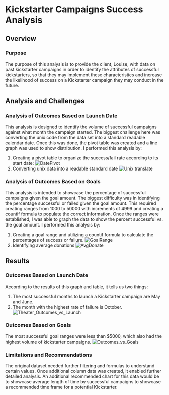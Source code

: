 # **Kickstarter Campaigns Success Analysis**
## Overview

### Purpose
The purpose of this analysis is to provide the client, Louise, with data on past kickstarter campaigns in order to identify the attributes of successful kickstarters, so that they may implement these characteristics and increase the likelihood of success on a Kickstarter campaign they may conduct in the future. 
## Analysis and Challenges

### Analysis of Outcomes Based on Launch Date
This analysis is designed to identify the volume of successful campaigns against what month the campaign started. 
The biggest challenge here was converting the unix code from the data set into a standard readable calendar date. Once this was done, the pivot table was created and a line graph was used to show distribution. 
I performed this analysis by:
1. Creating a pivot table to organize the success/fail rate according to its start date: 
![DatePivot](https://user-images.githubusercontent.com/95246572/147144362-ad9f2eab-849c-4bd4-a190-7930b2b7c974.png)
2. Converting unix data into a readable standard date ![Unix translate](https://user-images.githubusercontent.com/95246572/147137968-1ada1065-0b58-4e4d-b0ee-32b069bc8c52.png)

### Analysis of Outcomes Based on Goals
This analysis is intended to showcase the percentage of successful campaigns given the goal amount.
The biggest difficulty was in identifying the percentage successful or failed given the goal amount. This required creating ranges from 1000 to 50000 with increments of 4999 and creating a countif formula to populate the correct information. Once the ranges were established, I was able to graph the data to show the percent successful vs. the goal amount.
I performed this analysis by:
1. Creating a goal range and utilizing a countif formula to calculate the percentages of success or failure. 
![GoalRange](https://user-images.githubusercontent.com/95246572/147145905-ea893bd2-7572-4087-ba62-e3caa154478b.png)
2. Identifying average donations ![AvgDonate](https://user-images.githubusercontent.com/95246572/147138652-dfa3d404-0d18-4afe-be2f-d0e4424cac52.png)

## Results

### Outcomes Based on Launch Date
According to the results of this graph and table, it tells us two things:
1. The most successful months to launch a Kickstarter campaign are May and June.
2. The month with the highest rate of failure is October.  
![Theater_Outcomes_vs_Launch](https://user-images.githubusercontent.com/95246572/147142987-8b21e684-aad5-4e21-824a-2617e273c446.png)

### Outcomes Based on Goals
The most successful goal ranges were less than $5000, which also had the highest volume of kickstarter campaigns. 
![Outcomes_vs_Goals](https://user-images.githubusercontent.com/95246572/147142998-464f390f-5d8b-4e17-8857-c6ae62fb3c92.png)

### Limitations and Recommendations
The original dataset needed further filtering and formulas to understand certain values. Once additional column data was created, it enabled further detailed analysis. An additional recommended chart for this data would be to showcase average length of time by successful campaigns to showcase a recommended time frame for a potential Kickstarter. 
